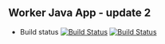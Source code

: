 ## Worker Java App - update 2

  * Build status
  [![Build Status](http://jeyles.ddns.net:9090/buildStatus/icon?job=instavote%2Fworker-build)](http://jeyles.ddns.net:9090/job/instavote/job/worker-build/)
  [![Build Status](http://jeyles.ddns.net:8080/buildStatus/icon?job=instavote%2Fworker-test&subject=UnitTest)](http://jeyles.ddns.net:8080/job/instavote/job/worker-test/)
